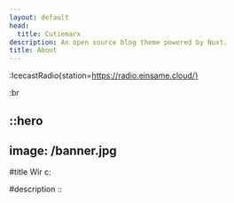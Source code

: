 ```yaml
---
layout: default
head:
  title: Cutiemarx
description: An open source blog theme powered by Nuxt.
title: About
---
```


:IcecastRadio{station=https://radio.einsame.cloud/}

:br

::hero
---
image: /banner.jpg
---
#title
Wir c:

#description
::
